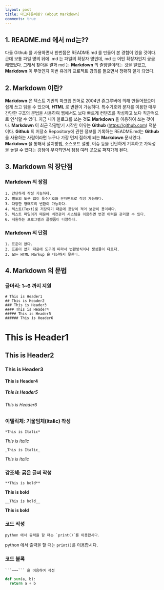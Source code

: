 ```yaml
---
layout: post
title: 마크다운이란? (About Markdown)
comments: true
---
```


## 1. README.md 에서 md는??


다들 Github 를 사용하면서 한번쯤은 README.md 를 만들어 본 경험이 있을 것이다. 근데 보통 파일 명의 뒤에 .md 는 파일의 확장자 명인데, md 는 어떤 확장자인지 궁금해했었다. 그래서 찾아본 결과 md 는 **Markdown** 의 줄임말이라는 것을 알았고, **Markdown** 이 무엇인지 이번 유레카 프로젝트 강의를 들으면서 정확히 알게 되었다.




## 2. Markdown 이란?


**Markdown** 은 텍스트 기반의 마크업 언어로 2004년 존그루버에 의해 만들어졌으며 쉽게 쓰고 읽을 수 있으며, **HTML** 로 변환이 가능하다. 특수기호와 문자를 이용한 매우 간단한 구조의 문법을 사용하여 웹에서도 보다 빠르게 컨텐츠를 작성하고 보다 직관적으로 인식할 수 있다. 지금 내가 블로그를 쓰는 것도 **Markdown** 을 이용하여 쓰는 것이다. **Markdown** 이 최근 각광받기 시작한 이유는 **Github** (https://github.com) 덕분이다. **Github** 의 저장소 Repository에 관한 정보를 기록하는 README.md는 **Github** 을 사용하는 사람이라면 누구나 가장 먼저 접하게 되는 **Markdown** 문서였다. **Markdown** 을 통해서 설치방법, 소스코드 설명, 이슈 등을 간단하게 기록하고 가독성을 높일 수 있다는 강점이 부각되면서 점점 여러 곳으로 퍼져가게 된다.


## 3. Markdown 의 장단점


### Markdown 의 장점
```
1. 간단하게 작성 가능하다.
2. 별도의 도구 없이 특수기호와 문자만으로 작성 가능하다.
3. 다양한 형태로의 변환이 가능하다.
4. 텍스트(Text)로 저장되기 때문에 용량이 적어 보관이 용이하다.
5. 텍스트 파일이기 때문에 버전관리 시스템을 이용하면 변경 이력을 관리할 수 있다.
6. 지원하는 프로그램과 플랫폼이 다양하다.
```

### Markdown 의 단점
```
1. 표준이 없다.
2. 표준이 없기 때문에 도구에 따라서 변환방식이나 생성물이 다르다. 
3. 모든 HTML Markup 을 대신하지 못한다.
```


## 4. Markdown 의 문법 

### 글머리: 1~6 까지 지원
```
# This is Header1
## This is Header2
### This is Header3
#### This is Header4
##### This is Header5
###### This is Header6
```
# This is Header1
## This is Header2
### This is Header3
#### This is Header4
##### This is Header5
###### This is Header6

### 이탤릭체: 기울임체(italic) 작성
```
*This is Italic*
```
*This is Italic*
```
_This is Italic_
```
_This is Italic_

### 강조체: 굵은 글씨 작성
``` 
**This is bold**
```
**This is bold**
``` 
__This is bold__
```
__This is bold__

### 코드 작성
```
python 에서 출력을 할 때는 `print()`를 이용합시다.
```
python 에서 출력을 할 때는 `print()`를 이용합시다.

### 코드 블록

```
```~~~``` 을 이용하여 작성
```

```python
def sum(a, b):
  return a + b
```
